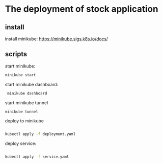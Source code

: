 
# The deployment of stock application

## install

install minikube: https://minikube.sigs.k8s.io/docs/

## scripts

start minikube:

```bash
minikube start
```


start minikube dashboard:

```bash
 minikube dashboard
```

start minikube tunnel
```bash
minikube tunnel
```

deploy to minikube

```bash

kubectl apply -f deployment.yaml
```
deploy service:


```bash

kubectl apply -f service.yaml
```
